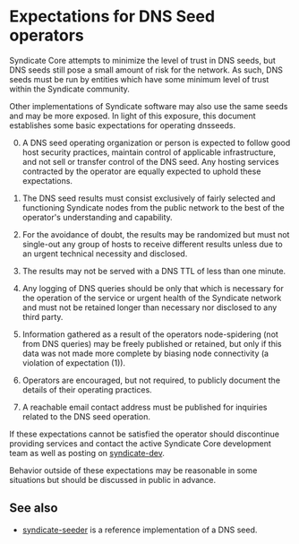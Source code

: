Expectations for DNS Seed operators
====================================

Syndicate Core attempts to minimize the level of trust in DNS seeds,
but DNS seeds still pose a small amount of risk for the network.
As such, DNS seeds must be run by entities which have some minimum
level of trust within the Syndicate community.

Other implementations of Syndicate software may also use the same
seeds and may be more exposed. In light of this exposure, this
document establishes some basic expectations for operating dnsseeds.

0. A DNS seed operating organization or person is expected to follow good
host security practices, maintain control of applicable infrastructure,
and not sell or transfer control of the DNS seed. Any hosting services
contracted by the operator are equally expected to uphold these expectations.

1. The DNS seed results must consist exclusively of fairly selected and
functioning Syndicate nodes from the public network to the best of the
operator's understanding and capability.

2. For the avoidance of doubt, the results may be randomized but must not
single-out any group of hosts to receive different results unless due to an
urgent technical necessity and disclosed.

3. The results may not be served with a DNS TTL of less than one minute.

4. Any logging of DNS queries should be only that which is necessary
for the operation of the service or urgent health of the Syndicate
network and must not be retained longer than necessary nor disclosed
to any third party.

5. Information gathered as a result of the operators node-spidering
(not from DNS queries) may be freely published or retained, but only
if this data was not made more complete by biasing node connectivity
(a violation of expectation (1)).

6. Operators are encouraged, but not required, to publicly document the
details of their operating practices.

7. A reachable email contact address must be published for inquiries
related to the DNS seed operation.

If these expectations cannot be satisfied the operator should
discontinue providing services and contact the active Syndicate
Core development team as well as posting on
[syndicate-dev](https://lists.linuxfoundation.org/mailman/listinfo/syndicate-dev).

Behavior outside of these expectations may be reasonable in some
situations but should be discussed in public in advance.

See also
----------
- [syndicate-seeder](https://github.com/sipa/syndicate-seeder) is a reference implementation of a DNS seed.
